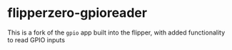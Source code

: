 # flipperzero-gpioreader
This is a fork of the `gpio` app built into the flipper, with added functionality to read GPIO inputs
